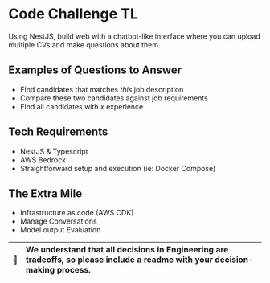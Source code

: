 # Code Challenge TL
Using NestJS, build web with a chatbot-like interface where you can upload multiple CVs and make questions about them.

## Examples of Questions to Answer
- Find candidates that matches *this* job description
- Compare these two candidates against job requirements
- Find all candidates with *x* experience

## Tech Requirements
- NestJS & Typescript
- AWS Bedrock
- Straightforward setup and execution (ie: Docker Compose)

## The Extra Mile
- Infrastructure as code (AWS CDK)
- Manage Conversations
- Model output Evaluation

| :memo: | We understand that all decisions in Engineering are tradeoffs, so please include a readme with your decision-making process. |
|--------|:-----------------------------------------------------------------------------------------------------------------------------|

